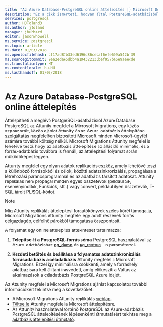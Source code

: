```yaml
---
title: "Az Azure Database-PostgreSQL online áttelepítés |} Microsoft Docs"
description: "Ez a cikk ismerteti, hogyan által PostgreSQL-adatbázisból csomagolja memóriaképfájl, a PostgreSQL-adatbázis visszaállítása Azure adatbázisban PostgreSQL, valamint beállítja a kezdeti betöltés pg_dump által létrehozott és folyamatos archív fájl online áttelepítése Adatszinkronizálás forrásadatbázis Attunity megfelel a Microsoft Migrations a cél-adatbázishoz."
services: postgresql
author: HJToland3
ms.author: jtoland
manager: jhubbard
editor: jasonwhowell
ms.service: postgresql
ms.topic: article
ms.date: 01/03/2018
ms.openlocfilehash: cf17ad87b33ed6196d86cebaf6efe699a542bf39
ms.sourcegitcommit: 9ea2edae5dbb4a104322135bef957ba6e9aeecde
ms.translationtype: MT
ms.contentlocale: hu-HU
ms.lasthandoff: 01/03/2018
---
```

# <a name="online-migration-to-azure-database-for-postgresql"></a>Az Azure Database-PostgreSQL online áttelepítés
Áttelepítheti a meglévő PostgreSQL-adatbázisról Azure Database PostgreSQL az Attunity megfelel a Microsoft Migrations, egy közös szponzorált, közös ajánlat Attunity és az Azure-adatbázis áttelepítése szolgáltatás megfelelően biztosított Microsoft minden Microsoft-ügyfél számára további költség nélkül. Microsoft Migrations Attunity megfelel is lehetővé teszi, hogy az adatbázis áttelepítése az állásidő minimális, és a forrás-adatbázis továbbra is fennáll, az áttelepítési folyamat során működőképes legyen.

Attunity megfelel egy olyan adatok replikációs eszköz, amely lehetővé teszi a különböző forrásokból és célok, közötti adatszinkronizálás, propagálása a létrehozási parancsprogrammal és az adatbázis társított adatokat. Attunity replikálás nem propagál minden egyéb összetevők (például SP, eseményindítók, Funkciók, stb.) vagy convert, például ilyen összetevők, T-SQL tárolt PL/SQL-kódot.

> [!NOTE]
> Míg Attunity replikálás áttelepítési forgatókönyvek széles körét támogatja, Microsoft Migrations Attunity megfelel egy adott részének forrás célgazdagép, célfelhő párokból támogatása összpontosít.

A folyamat egy online áttelepítés áttekintését tartalmazza:

1. **Telepítse át a PostgreSQL-forrás séma** PostgreSQL használatával az Azure-adatbázishoz [pg_dump](https://www.postgresql.org/docs/9.3/static/app-pgdump.html) és [pg_restore](https://www.postgresql.org/docs/9.3/static/app-pgrestore.html) - n paraméterrel.

2. **Kezdeti betöltés és beállítása a folyamatos adatszinkronizálás forrásadatbázis a céladatbázis** Attunity megfelel a Microsoft Migrations. Ezzel így minimálisra csökkenti, amely a forráshely adatbázisára kell állítani írásvédett, amíg előkészíti a Váltás az alkalmazások a céladatbázis PostgreSQL Azure idejét.

Az Attunity megfelel a Microsoft Migrations ajánlat kapcsolatos további információkért tekintse meg a következőket:
 - A Microsoft Migrations Attunity replikálás [weblap](https://aka.ms/attunity-replicate).
 - [Töltse le](http://discover.attunity.com/download-replicate-microsoft-lp6657.html) Attunity megfelel a Microsoft áttelepítésre.
 - Az Attunity használatával történő PostgreSQL az Azure-adatbázis PostgreSQL áttelepítésének lépésenkénti útmutatásért tekintse meg a [adatbázis áttelepítési útmutató](https://datamigration.microsoft.com/scenario/postgresql-to-azurepostgresql).